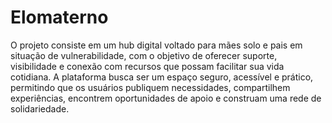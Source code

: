 # Elomaterno

O projeto consiste em um hub digital voltado para mães solo e pais em situação de vulnerabilidade, com o objetivo de oferecer suporte, visibilidade e conexão com recursos que possam facilitar sua vida cotidiana. A plataforma busca ser um espaço seguro, acessível e prático, permitindo que os usuários publiquem necessidades, compartilhem experiências, encontrem oportunidades de apoio e construam uma rede de solidariedade.

